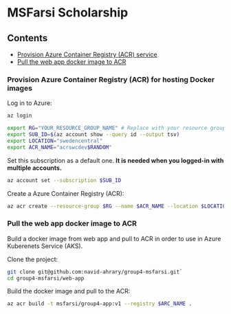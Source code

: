 # MSFarsi Scholarship

## Contents

- [Provision Azure Container Registry (ACR) service](#provision-azure-container-registry-acr-for-hosting-docker-images)
- [Pull the web app docker image to ACR](#pull-the-web-app-docker-image-to-acr)

### Provision Azure Container Registry (ACR) for hosting Docker images

Log in to Azure:

```bash
az login
```

```bash
export RG="YOUR_RESOURCE_GROUP_NAME" # Replace with your resource group name
export SUB_ID=$(az account show --query id --output tsv)
export LOCATION="swedencentral"
export ACR_NAME="acrswcdev$RANDOM"
```

Set this subscription as a default one.
**It is needed when you logged-in with multiple accounts.**

```bash
az account set --subscription $SUB_ID
```

Create a Azure Container Registry (ACR):

```bash
az acr create --resource-group $RG --name $ACR_NAME --location $LOCATION --sku Basic
```

### Pull the web app docker image to ACR

Build a docker image from web app and pull to ACR in order to use in Azure Kuberenets Service (AKS).

Clone the project:

```bash
git clone git@github.com:navid-ahrary/group4-msfarsi.git`
cd group4-msfarsi/web-app
```

Build the docker image and pull to the ACR:

```bash
az acr build -t msfarsi/group4-app:v1 --registry $ARC_NAME .
```
